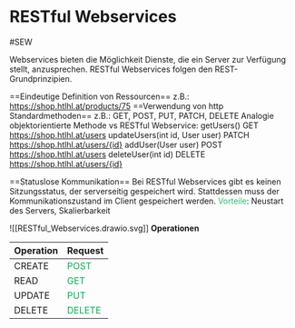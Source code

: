 # RESTful Webservices
#SEW

Webservices bieten die Möglichkeit Dienste, die ein Server zur Verfügung stellt, anzusprechen. RESTful Webservices folgen den REST-Grundprinzipien.

==Eindeutige Definition von Ressourcen==
	z.B.: https://shop.htlhl.at/products/75
==Verwendung von http Standardmethoden==
	z.B.: GET, POST, PUT, PATCH, DELETE
	Analogie objektorientierte Methode vs RESTful Webservice:
		getUsers() GET https://shop.htlhl.at/users
		updateUsers(int id, User user) PATCH https://shop.htlhl.at/users/{id}
		addUser(User user) POST  https://shop.htlhl.at/users
		deleteUser(int id) DELETE  https://shop.htlhl.at/users/{id}

==Statuslose Kommunikation==
Bei RESTful Webservices gibt es keinen Sitzungsstatus, der serverseitig gespeichert wird. Stattdessen muss der Kommunikationszustand im Client gespeichert werden.
	<span style='color:#20bf6b'>Vorteile</span>: Neustart des Servers, Skalierbarkeit


   ![[RESTful_Webservices.drawio.svg]]
**Operationen**

| **Operation** | **Request**                               |
| ------------- | ----------------------------------------- |
| CREATE        | <span style="color:#00b050">POST</span>   |
| READ          | <span style="color:#00b050">GET</span>    |
| UPDATE        | <span style="color:#00b050">PUT</span>    |
| DELETE        | <span style="color:#00b050">DELETE</span> |
